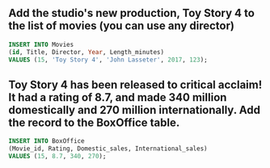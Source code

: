 
## Add the studio's new production, Toy Story 4 to the list of movies (you can use any director)
``` sql
INSERT INTO Movies
(id, Title, Director, Year,	Length_minutes)
VALUES (15, 'Toy Story 4', 'John Lasseter', 2017, 123);
```

## Toy Story 4 has been released to critical acclaim! It had a rating of 8.7, and made 340 million domestically and 270 million internationally. Add the record to the BoxOffice table.
``` sql
INSERT INTO BoxOffice
(Movie_id, Rating, Domestic_sales, International_sales)
VALUES (15, 8.7, 340, 270);
```
